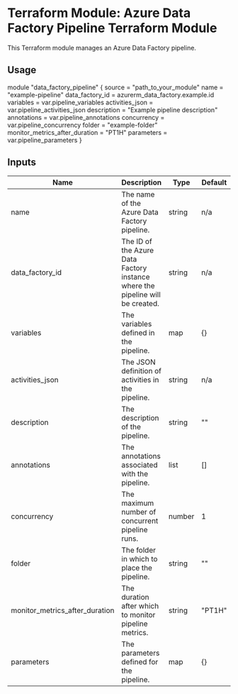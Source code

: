 # Terraform Module: Azure Data Factory Pipeline Terraform Module

This Terraform module manages an Azure Data Factory pipeline.

## Usage
module "data_factory_pipeline" {
  source            = "path_to_your_module"
  name              = "example-pipeline"
  data_factory_id   = azurerm_data_factory.example.id
  variables         = var.pipeline_variables
  activities_json   = var.pipeline_activities_json
  description       = "Example pipeline description"
  annotations       = var.pipeline_annotations
  concurrency       = var.pipeline_concurrency
  folder            = "example-folder"
  monitor_metrics_after_duration = "PT1H"
  parameters        = var.pipeline_parameters
}



## Inputs

| Name                              | Description                                                      | Type          | Default | Required |
|-----------------------------------|------------------------------------------------------------------|---------------|---------|----------|
| name                              | The name of the Azure Data Factory pipeline.                      | string        | n/a     | yes      |
| data_factory_id                   | The ID of the Azure Data Factory instance where the pipeline will be created. | string        | n/a     | yes      |
| variables                         | The variables defined in the pipeline.                            | map           | {}      | no       |
| activities_json                   | The JSON definition of activities in the pipeline.                | string        | n/a     | yes      |
| description                       | The description of the pipeline.                                  | string        | ""      | no       |
| annotations                       | The annotations associated with the pipeline.                     | list          | []      | no       |
| concurrency                       | The maximum number of concurrent pipeline runs.                   | number        | 1       | no       |
| folder                            | The folder in which to place the pipeline.                        | string        | ""      | no       |
| monitor_metrics_after_duration    | The duration after which to monitor pipeline metrics.             | string        | "PT1H"  | no       |
| parameters                        | The parameters defined for the pipeline.                          | map           | {}      | no       |
